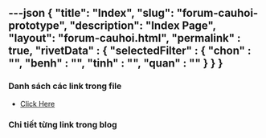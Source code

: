 ---json
{
    "title": "Index",
    "slug": "forum-cauhoi-prototype",
    "description": "Index Page",
    "layout": "forum-cauhoi.html",
    "permalink" : true,
    "rivetData" : {
      "selectedFilter" : {
        "chon" : "",
        "benh" : "",
        "tinh" : "",
        "quan" : ""
      }
    }
}
---

### Danh sách các link trong file
- [Click Here](/blog-list.html)

### Chi tiết từng link trong blog
